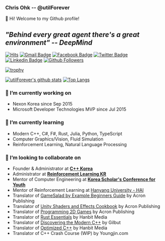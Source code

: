 ### Chris Ohk -- @utilForever

👋 Hi! Welcome to my Github profile!

## ***"Behind every great agent there's a great environment" -- DeepMind***

[![Hits](https://hits.seeyoufarm.com/api/count/incr/badge.svg?url=https%3A%2F%2Fgithub.com%2FutilForever)](https://github.com/utilForever)
[![Gmail Badge](https://img.shields.io/badge/-Gmail-d14836?style=flat-square&logo=Gmail&logoColor=white&link=mailto:utilForever@gmail.com)](mailto:utilForever@gmail.com)
[![Facebook Badge](https://img.shields.io/badge/-Facebook-1877f2?style=flat-square&logo=facebook&logoColor=white&link=https://www.facebook.com/utilforever/)](https://www.facebook.com/utilforever/)
[![Twitter Badge](https://img.shields.io/badge/-Twitter-1877f2?style=flat-square&logo=twitter&logoColor=white&link=https://twitter.com/utilforever/)](https://twitter.com/utilforever/)
[![Linkedin Badge](https://img.shields.io/badge/-LinkedIn-blue?style=flat-square&logo=Linkedin&logoColor=white&link=https://www.linkedin.com/in/chan-ho-ohk-3a902a80/)](https://www.linkedin.com/in/chan-ho-ohk-3a902a80/)
[![Github Followers](https://img.shields.io/github/followers/utilForever?color=06d6a0&label=Github%20Followers&style=for-the-badge)](https://github.com/utilForever?tab=followers)

[![trophy](https://github-profile-trophy.vercel.app/?username=utilForever&theme=chalk&row=2&column=4)](https://github.com/ryo-ma/github-profile-trophy)

[![utilForever's github stats](https://github-readme-stats.vercel.app/api?username=utilForever&show_icons=true&hide_border=true)](https://github.com/utilForever)
[![Top Langs](https://github-readme-stats.vercel.app/api/top-langs/?username=utilForever&hide_border=true&layout=compact)](https://github.com/utilForever)

### 🔭 I’m currently working on
- Nexon Korea since Sep 2015
- Microsoft Developer Technologies MVP since Jul 2015

### 🌱 I’m currently learning
- Modern C++, C#, F#, Rust, Julia, Python, TypeScript
- Computer Graphics/Vision, Fluid Simulation
- Reinforcement Learning, Natural Language Processing

### 👯 I’m looking to collaborate on
- Founder & Administrator at [**C++ Korea**](https://www.facebook.com/groups/cppkorea)
- Administrator at [**Reinforcement Learning KR**](https://www.facebook.com/groups/ReinforcementLearningKR)
- Mentor of Computer Engineering at [**Korea Scholar's Conference for Youth**](https://www.kscy.kr/)
- Mentor of Reinforcement Learning at [Hanyang University - HAI](https://www.facebook.com/HanyangtechAI)
- Translator of [GameSalad by Example Beginners Guide](http://www.yes24.com/Product/Goods/9263326) by Acron Publishing
- Translator of [Unity Shaders and Effects Cookbook](http://www.yes24.com/Product/Goods/12743286) by Acron Publishing
- Translator of [Programming 2D Games](http://www.yes24.com/Product/Goods/15280744) by Acron Publishing
- Translator of [Rust Essentials](https://www.hanbit.co.kr/store/books/look.php?p_code=E2088508957) by Hanbit Media
- Translator of [Discovering the Modern C++](http://www.yes24.com/Product/Goods/57615943) by Gilbut
- Translator of [Optimized C++](http://www.yes24.com/Product/Goods/74971458) by Hanbit Media
- Translator of C++ Crash Course (WIP) by Youngjin.com
